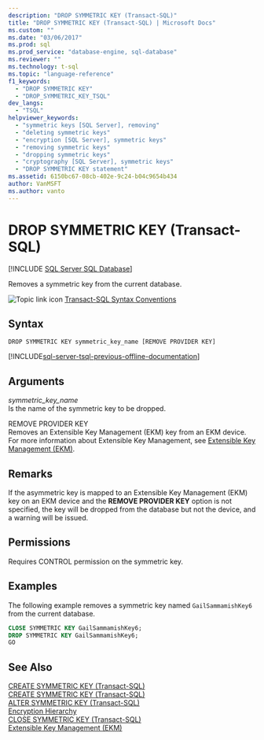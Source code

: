 ```yaml
---
description: "DROP SYMMETRIC KEY (Transact-SQL)"
title: "DROP SYMMETRIC KEY (Transact-SQL) | Microsoft Docs"
ms.custom: ""
ms.date: "03/06/2017"
ms.prod: sql
ms.prod_service: "database-engine, sql-database"
ms.reviewer: ""
ms.technology: t-sql
ms.topic: "language-reference"
f1_keywords: 
  - "DROP SYMMETRIC KEY"
  - "DROP_SYMMETRIC_KEY_TSQL"
dev_langs: 
  - "TSQL"
helpviewer_keywords: 
  - "symmetric keys [SQL Server], removing"
  - "deleting symmetric keys"
  - "encryption [SQL Server], symmetric keys"
  - "removing symmetric keys"
  - "dropping symmetric keys"
  - "cryptography [SQL Server], symmetric keys"
  - "DROP SYMMETRIC KEY statement"
ms.assetid: 6150bc67-08cb-402e-9c24-b04c9654b434
author: VanMSFT
ms.author: vanto
---
```

# DROP SYMMETRIC KEY (Transact-SQL)
[!INCLUDE [SQL Server SQL Database](../../includes/applies-to-version/sql-asdb.md)]

  Removes a symmetric key from the current database.  
  
 ![Topic link icon](../../database-engine/configure-windows/media/topic-link.gif "Topic link icon") [Transact-SQL Syntax Conventions](../../t-sql/language-elements/transact-sql-syntax-conventions-transact-sql.md)  
  
## Syntax  
  
```syntaxsql  
DROP SYMMETRIC KEY symmetric_key_name [REMOVE PROVIDER KEY]  
```  
  
[!INCLUDE[sql-server-tsql-previous-offline-documentation](../../includes/sql-server-tsql-previous-offline-documentation.md)]

## Arguments
 *symmetric_key_name*  
 Is the name of the symmetric key to be dropped.  
  
 REMOVE PROVIDER KEY  
 Removes an Extensible Key Management (EKM) key from an EKM device. For more information about Extensible Key Management, see [Extensible Key Management &#40;EKM&#41;](../../relational-databases/security/encryption/extensible-key-management-ekm.md).  
  
## Remarks  
  
If the asymmetric key is mapped to an Extensible Key Management (EKM) key on an EKM device and the **REMOVE PROVIDER KEY** option is not specified, the key will be dropped from the database but not the device, and a warning will be issued.  
  
## Permissions  
 Requires CONTROL permission on the symmetric key.  
  
## Examples  
 The following example removes a symmetric key named `GailSammamishKey6` from the current database.  
  
```sql  
CLOSE SYMMETRIC KEY GailSammamishKey6;  
DROP SYMMETRIC KEY GailSammamishKey6;  
GO  
```  
  
## See Also  
 [CREATE SYMMETRIC KEY &#40;Transact-SQL&#41;](../../t-sql/statements/create-symmetric-key-transact-sql.md)   
 [CREATE SYMMETRIC KEY &#40;Transact-SQL&#41;](../../t-sql/statements/create-symmetric-key-transact-sql.md)   
 [ALTER SYMMETRIC KEY &#40;Transact-SQL&#41;](../../t-sql/statements/alter-symmetric-key-transact-sql.md)   
 [Encryption Hierarchy](../../relational-databases/security/encryption/encryption-hierarchy.md)   
 [CLOSE SYMMETRIC KEY &#40;Transact-SQL&#41;](../../t-sql/statements/close-symmetric-key-transact-sql.md)   
 [Extensible Key Management &#40;EKM&#41;](../../relational-databases/security/encryption/extensible-key-management-ekm.md)  
  
  
